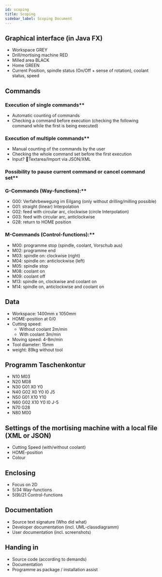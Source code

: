 ```yaml
---
id: scoping
title: Scoping
sidebar_label: Scoping Document
---
```


## Graphical interface (in Java FX)

- Workspace GREY
- Drill/mortising machine RED
- Milled area BLACK
- Home GREEN
- Current Position, spindle status (On/Off + sense of rotation), coolant status, speed

## Commands

### Execution of single commands**
  - Automatic counting of commands
  - Checking a command before execution (checking the following command while the first is being executed)
### Execution of multiple commands**
  - Manual counting of the commands by the user
  - Checking the whole command set before the first execution
  - Input? Textarea/Import via JSON/XML
### Possibility to pause current command or cancel command set**
### G-Commands (Way-functions):**
  - G00: Verfahrbewegung im Eilgang (only without drilling/milling possible)
  - G01: straight (linear) Interpolation
  - G02: feed with circular arc, clockwise (circle Interpolation)
  - G03: feed with circular arc, anticlockwise
  - G28: return to HOME position
### M-Commands (Control-functions):**
  - M00: programme stop (spindle, coolant, Vorschub aus)
  - M02: programme end
  - M03: spindle on: clockwise (right)
  - M04: spindle on: anticlockwise (left)
  - M05: spindle stop
  - M08: coolant on
  - M09: coolant off
  - M13: spindle on, clockwise and coolant on
  - M14: spindle on, anticlockwise and coolant on

## Data

- Workspace: 1400mm x 1050mm
- HOME-position at 0/0
- Cutting speed:
  - Without coolant 2m/min
  - With coolant 3m/min
- Moving speed: 4-8m/min
- Tool diameter: 15mm
- weight: 89kg without tool

## Programm Taschenkontur

- N10 M03
- N20 M08
- N30 G01 X0 Y0
- N40 G02 X0 Y0 I0 J5
- N50 G01 X10 Y10
- N60 G02 X10 Y0 I0 J-5
- N70 G28
- N80 M00

## Settings of the mortising machine with a local file (XML or JSON)

- Cutting Speed (with/without coolant)
- HOME-position
- Colour

## Enclosing

- Focus on 2D
- 5/34 Way-functions
- 5(9)/21 Control-functions

## Documentation

- Source text signature (Who did what)
- Developer documentation (incl. UML-classdiagramm)
- User documentation (incl. screenshots)

## Handing in

- Source code (according to demands)
- Documentation
- Programme as package / installation assist